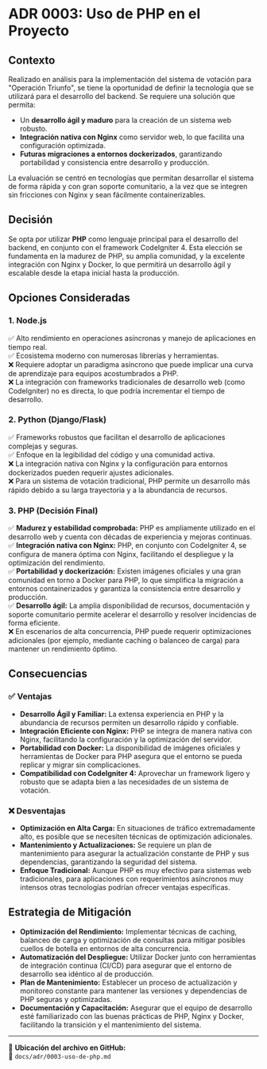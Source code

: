 # ADR 0003: Uso de PHP en el Proyecto

## Contexto
Realizado en análisis para la implementación del sistema de votación para "Operación Triunfo", se tiene la oportunidad de definir la tecnología que se utilizará para el desarrollo del backend. Se requiere una solución que permita:
- Un **desarrollo ágil y maduro** para la creación de un sistema web robusto.
- **Integración nativa con Nginx** como servidor web, lo que facilita una configuración optimizada.
- **Futuras migraciones a entornos dockerizados**, garantizando portabilidad y consistencia entre desarrollo y producción.

La evaluación se centró en tecnologías que permitan desarrollar el sistema de forma rápida y con gran soporte comunitario, a la vez que se integren sin fricciones con Nginx y sean fácilmente containerizables.

## Decisión
Se opta por utilizar **PHP** como lenguaje principal para el desarrollo del backend, en conjunto con el framework CodeIgniter 4. Esta elección se fundamenta en la madurez de PHP, su amplia comunidad, y la excelente integración con Nginx y Docker, lo que permitirá un desarrollo ágil y escalable desde la etapa inicial hasta la producción.

## Opciones Consideradas

### 1. **Node.js**
✅ Alto rendimiento en operaciones asíncronas y manejo de aplicaciones en tiempo real.  
✅ Ecosistema moderno con numerosas librerías y herramientas.  
❌ Requiere adoptar un paradigma asíncrono que puede implicar una curva de aprendizaje para equipos acostumbrados a PHP.  
❌ La integración con frameworks tradicionales de desarrollo web (como CodeIgniter) no es directa, lo que podría incrementar el tiempo de desarrollo.

### 2. **Python (Django/Flask)**
✅ Frameworks robustos que facilitan el desarrollo de aplicaciones complejas y seguras.  
✅ Enfoque en la legibilidad del código y una comunidad activa.  
❌ La integración nativa con Nginx y la configuración para entornos dockerizados pueden requerir ajustes adicionales.  
❌ Para un sistema de votación tradicional, PHP permite un desarrollo más rápido debido a su larga trayectoria y a la abundancia de recursos.

### 3. **PHP (Decisión Final)**
✅ **Madurez y estabilidad comprobada:** PHP es ampliamente utilizado en el desarrollo web y cuenta con décadas de experiencia y mejoras continuas.  
✅ **Integración nativa con Nginx:** PHP, en conjunto con CodeIgniter 4, se configura de manera óptima con Nginx, facilitando el despliegue y la optimización del rendimiento.  
✅ **Portabilidad y dockerización:** Existen imágenes oficiales y una gran comunidad en torno a Docker para PHP, lo que simplifica la migración a entornos containerizados y garantiza la consistencia entre desarrollo y producción.  
✅ **Desarrollo ágil:** La amplia disponibilidad de recursos, documentación y soporte comunitario permite acelerar el desarrollo y resolver incidencias de forma eficiente.  
❌ En escenarios de alta concurrencia, PHP puede requerir optimizaciones adicionales (por ejemplo, mediante caching o balanceo de carga) para mantener un rendimiento óptimo.

## Consecuencias

### ✅ **Ventajas**
- **Desarrollo Ágil y Familiar:** La extensa experiencia en PHP y la abundancia de recursos permiten un desarrollo rápido y confiable.
- **Integración Eficiente con Nginx:** PHP se integra de manera nativa con Nginx, facilitando la configuración y la optimización del servidor.
- **Portabilidad con Docker:** La disponibilidad de imágenes oficiales y herramientas de Docker para PHP asegura que el entorno se pueda replicar y migrar sin complicaciones.
- **Compatibilidad con CodeIgniter 4:** Aprovechar un framework ligero y robusto que se adapta bien a las necesidades de un sistema de votación.

### ❌ **Desventajas**
- **Optimización en Alta Carga:** En situaciones de tráfico extremadamente alto, es posible que se necesiten técnicas de optimización adicionales.
- **Mantenimiento y Actualizaciones:** Se requiere un plan de mantenimiento para asegurar la actualización constante de PHP y sus dependencias, garantizando la seguridad del sistema.
- **Enfoque Tradicional:** Aunque PHP es muy efectivo para sistemas web tradicionales, para aplicaciones con requerimientos asíncronos muy intensos otras tecnologías podrían ofrecer ventajas específicas.

## Estrategia de Mitigación
- **Optimización del Rendimiento:** Implementar técnicas de caching, balanceo de carga y optimización de consultas para mitigar posibles cuellos de botella en entornos de alta concurrencia.
- **Automatización del Despliegue:** Utilizar Docker junto con herramientas de integración continua (CI/CD) para asegurar que el entorno de desarrollo sea idéntico al de producción.
- **Plan de Mantenimiento:** Establecer un proceso de actualización y monitoreo constante para mantener las versiones y dependencias de PHP seguras y optimizadas.
- **Documentación y Capacitación:** Asegurar que el equipo de desarrollo esté familiarizado con las buenas prácticas de PHP, Nginx y Docker, facilitando la transición y el mantenimiento del sistema.

---

📌 **Ubicación del archivo en GitHub:**  
📂 `docs/adr/0003-uso-de-php.md`

